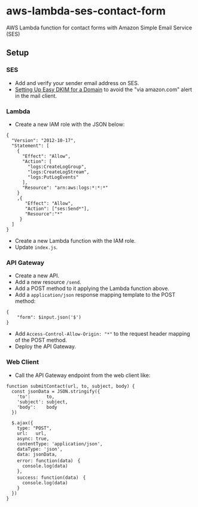 # aws-lambda-ses-contact-form

AWS Lambda function for contact forms with Amazon Simple Email Service (SES)

## Setup

### SES 

* Add and verify your sender email address on SES.
* [Setting Up Easy DKIM for a Domain](https://docs.aws.amazon.com/ses/latest/DeveloperGuide/send-email-authentication-dkim-easy-setup-domain.html) to avoid the "via amazon.com" alert in the mail client.

### Lambda

* Create a new IAM role with the JSON below:

```
{
  "Version": "2012-10-17",
  "Statement": [
    {
      "Effect": "Allow",
      "Action": [
        "logs:CreateLogGroup",
        "logs:CreateLogStream",
        "logs:PutLogEvents"
      ],
      "Resource": "arn:aws:logs:*:*:*"
    }
    ,{
       "Effect": "Allow",
       "Action": ["ses:Send*"],
       "Resource":"*"
     }
  ]
}
```

* Create a new Lambda function with the IAM role.
* Update `index.js`.

### API Gateway

* Create a new API.
* Add a new resource `/send`.
* Add a POST method to it applying the Lambda function above.
* Add a `application/json` response mapping template to the POST method:

```
{
    "form": $input.json('$')
}
```

* Add `Access-Control-Allow-Origin: "*"` to the request header mapping of the POST method.
* Deploy the API Gateway.

### Web Client

* Call the API Gateway endpoint from the web client like: 

```
function submitContact(url, to, subject, body) {
  const jsonData = JSON.stringify({
    'to':      to,
    'subject': subject,
    'body':    body
  })

  $.ajax({
    type: "POST",
    url:   url,
    async: true,
    contentType: 'application/json',
    dataType: 'json',
    data: jsonData,
    error: function(data)　{ 
      console.log(data)
    },
    success: function(data)　{
      console.log(data)
    }
  })
}
```


